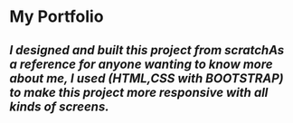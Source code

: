 #  My Portfolio



## *I designed and built this project from scratchAs a reference for anyone wanting to know more about me, I used **(HTML,CSS with BOOTSTRAP)** to make this project more responsive with all kinds of screens.*

